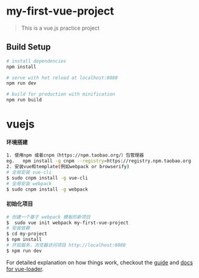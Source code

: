 # my-first-vue-project

> This is a vue.js practice project

## Build Setup

``` bash
# install dependencies
npm install

# serve with hot reload at localhost:8080
npm run dev

# build for production with minification
npm run build
```
# vuejs

#### 环境搭建
```bash
1. 使用npm 或者cnpm（https://npm.taobao.org/）包管理器
eg.   npm install -g cnpm --registry=https://registry.npm.taobao.org
2. 安装vue和template(例如webpack or browserify)
# 全局安装 vue-cli
$ sudo cnpm install -g vue-cli
# 全局安装 webpack
$ sudo cnpm install -g webpack
```
#### 初始化项目
```bash
# 创建一个基于 webpack 模板的新项目
$  sudo vue init webpack my-first-vue-project
# 安装依赖
$ cd my-project
$ npm install
# 开启服务，浏览器访问项目 http://localhost:8080
$ npm run dev
```

For detailed explanation on how things work, checkout the [guide](http://vuejs-templates.github.io/webpack/) and [docs for vue-loader](http://vuejs.github.io/vue-loader).
